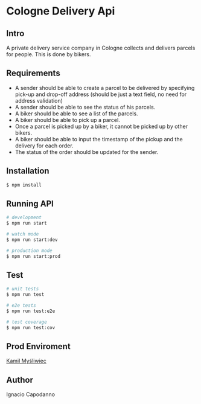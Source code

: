 # Cologne Delivery Api

## Intro

A private delivery service company in Cologne collects and delivers parcels for people. This is done by bikers.

## Requirements

- A sender should be able to create a parcel to be delivered by specifying
pick-up and drop-off address (should be just a text field, no need for
address validation)
- A sender should be able to see the status of his parcels.
- A biker should be able to see a list of the parcels.
- A biker should be able to pick up a parcel.
- Once a parcel is picked up by a biker, it cannot be picked up by other bikers. 
- A biker should be able to input the timestamp of the pickup and the delivery
for each order. 
- The status of the order should be updated for the sender.

## Installation

```bash
$ npm install
```

## Running API

```bash
# development
$ npm run start

# watch mode
$ npm run start:dev

# production mode
$ npm run start:prod
```

## Test

```bash
# unit tests
$ npm run test

# e2e tests
$ npm run test:e2e

# test coverage
$ npm run test:cov
```

## Prod Enviroment

[Kamil Myśliwiec](https://kamilmysliwiec.com)

## Author

  Ignacio Capodanno
